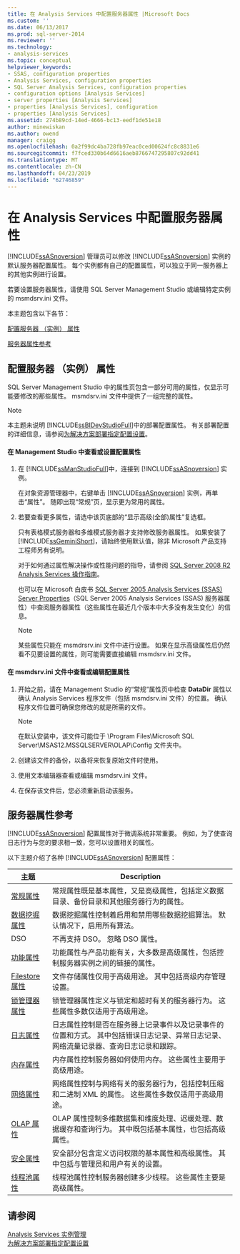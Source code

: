 ```yaml
---
title: 在 Analysis Services 中配置服务器属性 |Microsoft Docs
ms.custom: ''
ms.date: 06/13/2017
ms.prod: sql-server-2014
ms.reviewer: ''
ms.technology:
- analysis-services
ms.topic: conceptual
helpviewer_keywords:
- SSAS, configuration properties
- Analysis Services, configuration properties
- SQL Server Analysis Services, configuration properties
- configuration options [Analysis Services]
- server properties [Analysis Services]
- properties [Analysis Services], configuration
- properties [Analysis Services]
ms.assetid: 274b89cd-14ed-4666-bc13-eedf1de51e18
author: minewiskan
ms.author: owend
manager: craigg
ms.openlocfilehash: 0a2f99dc4ba728fb97eac0ced00624fc8c8831e6
ms.sourcegitcommit: f7fced330b64d6616aeb8766747295807c92dd41
ms.translationtype: MT
ms.contentlocale: zh-CN
ms.lasthandoff: 04/23/2019
ms.locfileid: "62746859"
---
```

# <a name="configure-server-properties-in-analysis-services"></a>在 Analysis Services 中配置服务器属性
  [!INCLUDE[ssASnoversion](../../includes/ssasnoversion-md.md)] 管理员可以修改 [!INCLUDE[ssASnoversion](../../includes/ssasnoversion-md.md)] 实例的默认服务器配置属性。 每个实例都有自己的配置属性，可以独立于同一服务器上的其他实例进行设置。  
  
 若要设置服务器属性，请使用 SQL Server Management Studio 或编辑特定实例的 msmdsrv.ini 文件。  
  
 本主题包含以下各节：  
  
 [配置服务器 （实例） 属性](#bkmk_config)  
  
 [服务器属性参考](#bkmk_ref)  
  
##  <a name="bkmk_config"></a> 配置服务器 （实例） 属性  
 SQL Server Management Studio 中的属性页包含一部分可用的属性，仅显示可能要修改的那些属性。 msmdsrv.ini 文件中提供了一组完整的属性。  
  
> [!NOTE]  
>  本主题未说明 [!INCLUDE[ssBIDevStudioFull](../../includes/ssbidevstudiofull-md.md)]中的部署配置属性。 有关部署配置的详细信息，请参阅[为解决方案部署指定配置设置](../multidimensional-models/deployment-script-files-solution-deployment-config-settings.md)。  
  
#### <a name="view-or-set-configuration-properties-in-management-studio"></a>在 Management Studio 中查看或设置配置属性  
  
1.  在 [!INCLUDE[ssManStudioFull](../../includes/ssmanstudiofull-md.md)]中，连接到 [!INCLUDE[ssASnoversion](../../includes/ssasnoversion-md.md)] 实例。  
  
     在对象资源管理器中，右键单击 [!INCLUDE[ssASnoversion](../../includes/ssasnoversion-md.md)] 实例，再单击“属性”。 随即出现“常规”页，显示更为常用的属性。  
  
2.  若要查看更多属性，请选中该页底部的“显示高级(全部)属性”复选框。  
  
     只有表格模式服务器和多维模式服务器才支持修改服务器属性。 如果安装了 [!INCLUDE[ssGeminiShort](../../includes/ssgeminishort-md.md)]，请始终使用默认值，除非 Microsoft 产品支持工程师另有说明。  
  
     对于如何通过属性解决操作或性能问题的指导，请参阅 [SQL Server 2008 R2 Analysis Services 操作指南](https://go.microsoft.com/fwlink/?LinkID=225539)。  
  
     也可以在 Microsoft 白皮书 [SQL Server 2005 Analysis Services (SSAS) Server Properties](https://go.microsoft.com/fwlink/?LinkID=199102)（SQL Server 2005 Analysis Services (SSAS) 服务器属性）中查阅服务器属性（这些属性在最近几个版本中大多没有发生变化）的信息。  
  
    > [!NOTE]  
    >  某些属性只能在 msmdrsrv.ini 文件中进行设置。 如果在显示高级属性后仍然看不见要设置的属性，则可能需要直接编辑 msmdsrv.ini 文件。  
  
#### <a name="view-or-edit-configuration-properties-in-the-msmdsrvini-file"></a>在 msmdsrv.ini 文件中查看或编辑配置属性  
  
1.  开始之前，请在 Management Studio 的“常规”属性页中检查 **DataDir** 属性以确认 Analysis Services 程序文件（包括 msmdsrv.ini 文件）的位置。 确认程序文件位置可确保您修改的就是所需的文件。  
  
    > [!NOTE]  
    >  在默认安装中，该文件可能位于 \Program Files\Microsoft SQL Server\MSAS12.MSSQLSERVER\OLAP\Config 文件夹中。  
  
2.  创建该文件的备份，以备将来恢复原始文件时使用。  
  
3.  使用文本编辑器查看或编辑 msmdsrv.ini 文件。  
  
4.  在保存该文件后，您必须重新启动该服务。  
  
##  <a name="bkmk_ref"></a> 服务器属性参考  
 [!INCLUDE[ssASnoversion](../../includes/ssasnoversion-md.md)] 配置属性对于微调系统非常重要。 例如，为了使查询日志行为与您的要求相一致，您可以设置相关的属性。  
  
 以下主题介绍了各种 [!INCLUDE[ssASnoversion](../../includes/ssasnoversion-md.md)] 配置属性：  
  
|主题|Description|  
|-----------|-----------------|  
|[常规属性](general-properties.md)|常规属性既是基本属性，又是高级属性，包括定义数据目录、备份目录和其他服务器行为的属性。|  
|[数据挖掘属性](data-mining-properties.md)|数据挖掘属性控制着启用和禁用哪些数据挖掘算法。 默认情况下，启用所有算法。|  
|DSO|不再支持 DSO。 忽略 DSO 属性。|  
|[功能属性](feature-properties.md)|功能属性与产品功能有关，大多数是高级属性，包括控制服务器实例之间的链接的属性。|  
|[Filestore 属性](filestore-properties.md)|文件存储属性仅用于高级用途。 其中包括高级内存管理设置。|  
|[锁管理器属性](lock-manager-properties.md)|锁管理器属性定义与锁定和超时有关的服务器行为。 这些属性多数仅适用于高级用途。|  
|[日志属性](log-properties.md)|日志属性控制是否在服务器上记录事件以及记录事件的位置和方式。 其中包括错误日志记录、异常日志记录、网络流量记录器、查询日志记录和跟踪。|  
|[内存属性](memory-properties.md)|内存属性控制服务器如何使用内存。 这些属性主要用于高级用途。|  
|[网络属性](network-properties.md)|网络属性控制与网络有关的服务器行为，包括控制压缩和二进制 XML 的属性。 这些属性多数仅适用于高级用途。|  
|[OLAP 属性](olap-properties.md)|OLAP 属性控制多维数据集和维度处理、迟缓处理、数据缓存和查询行为。 其中既包括基本属性，也包括高级属性。|  
|[安全属性](security-properties.md)|安全部分包含定义访问权限的基本属性和高级属性。 其中包括与管理员和用户有关的设置。|  
|[线程池属性](thread-pool-properties.md)|线程池属性控制服务器创建多少线程。 这些属性主要是高级属性。|  
  
## <a name="see-also"></a>请参阅  
 [Analysis Services 实例管理](../instances/analysis-services-instance-management.md)   
 [为解决方案部署指定配置设置](../multidimensional-models/deployment-script-files-solution-deployment-config-settings.md)  
  
  
